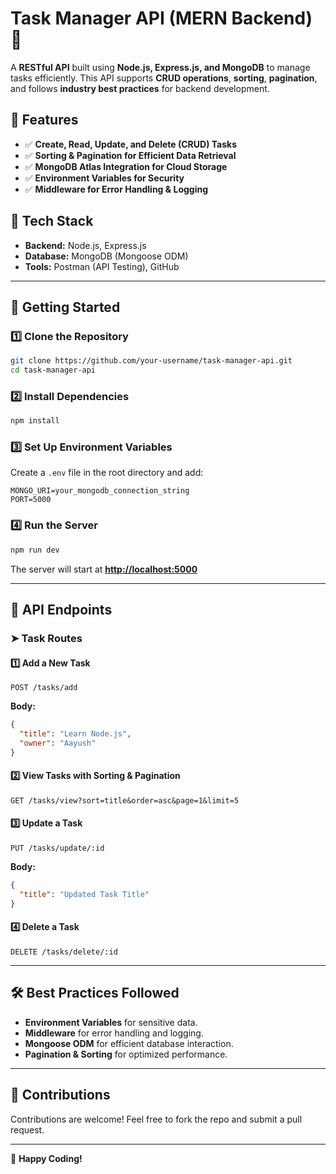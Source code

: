 # Task Manager API (MERN Backend) 🚀

A **RESTful API** built using **Node.js, Express.js, and MongoDB** to manage tasks efficiently. This API supports **CRUD operations**, **sorting**, **pagination**, and follows **industry best practices** for backend development.

## 📌 Features

- ✅ **Create, Read, Update, and Delete (CRUD) Tasks**
- ✅ **Sorting & Pagination for Efficient Data Retrieval**
- ✅ **MongoDB Atlas Integration for Cloud Storage**
- ✅ **Environment Variables for Security**
- ✅ **Middleware for Error Handling & Logging**

## 🔧 Tech Stack

- **Backend:** Node.js, Express.js
- **Database:** MongoDB (Mongoose ODM)
- **Tools:** Postman (API Testing), GitHub

---

## 🚀 Getting Started

### 1️⃣ Clone the Repository

```bash
git clone https://github.com/your-username/task-manager-api.git
cd task-manager-api
```

### 2️⃣ Install Dependencies

```bash
npm install
```

### 3️⃣ Set Up Environment Variables

Create a `.env` file in the root directory and add:

```
MONGO_URI=your_mongodb_connection_string
PORT=5000
```

### 4️⃣ Run the Server

```bash
npm run dev
```

The server will start at **[http://localhost:5000](http://localhost:5000)**

---

## 📡 API Endpoints

### ➤ **Task Routes**

#### 1️⃣ Add a New Task

```http
POST /tasks/add
```

**Body:**

```json
{
  "title": "Learn Node.js",
  "owner": "Aayush"
}
```

#### 2️⃣ View Tasks with Sorting & Pagination

```http
GET /tasks/view?sort=title&order=asc&page=1&limit=5
```

#### 3️⃣ Update a Task

```http
PUT /tasks/update/:id
```

**Body:**

```json
{
  "title": "Updated Task Title"
}
```

#### 4️⃣ Delete a Task

```http
DELETE /tasks/delete/:id
```

---

## 🛠 Best Practices Followed

- **Environment Variables** for sensitive data.
- **Middleware** for error handling and logging.
- **Mongoose ODM** for efficient database interaction.
- **Pagination & Sorting** for optimized performance.

---

## 🤝 Contributions

Contributions are welcome! Feel free to fork the repo and submit a pull request.

---

🚀 **Happy Coding!**
